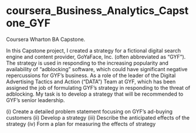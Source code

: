 # coursera_Business_Analytics_Capstone_GYF
Coursera Wharton BA Capstone.

In this Capstone project, I created a strategy for a fictional digital search engine and content provider, GoYaFace, Inc. (often abbreviated as “GYF”). The strategy is used in responding to the increasing popularity and availability of “adblocking” software, which could have significant negative repercussions for GYF’s business. As a role of the leader of the Digital Advertising Tactics and Action (“DATA”) Team at GYF, which has been assigned the job of formulating GYF’s strategy in responding to the threat of adblocking. My task is to develop a strategy that will be recommended to GYF’s senior leadership.

(i) Create a detailed problem statement focusing on GYF’s ad-buying customers
(ii) Develop a strategy
(iii) Describe the anticipated effects of the strategy
(iv) Form a plan for measuring the effects of strategy

